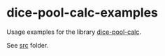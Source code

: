 # dice-pool-calc-examples

Usage examples for the library [dice-pool-calc](https://github.com/KosRud/dice-pool-calc).

See [src](https://github.com/KosRud/dice-pool-calc-examples/tree/master/src) folder.
